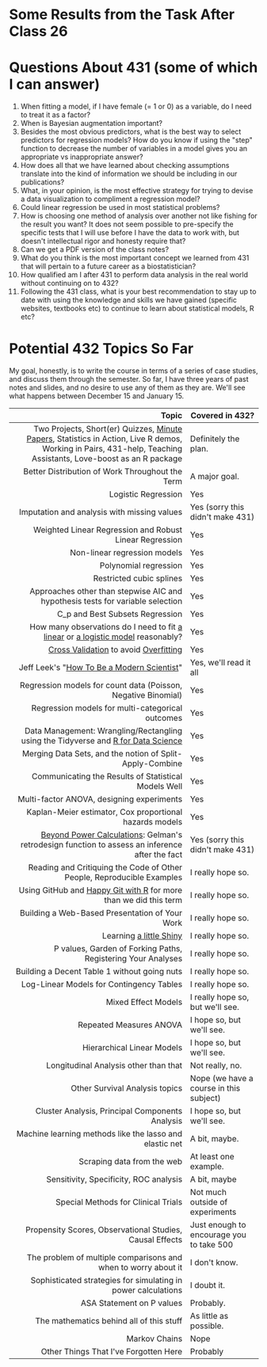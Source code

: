 # Some Results from the Task After Class 26

# Questions About 431 (some of which I can answer)

1. When fitting a model, if I have female (= 1 or 0) as a variable, do I need to treat it as a factor?
2. When is Bayesian augmentation important?
3. Besides the most obvious predictors, what is the best way to select predictors for regression models? How do you know if using the "step" function to decrease the number of variables in a model gives you an appropriate vs inappropriate answer?
4. How does all that we have learned about checking assumptions translate into the kind of information we should be including in our publications?
5. What, in your opinion, is the most effective strategy for trying to devise a data visualization to compliment a regression model?
6. Could linear regression be used in most statistical problems?
7. How is choosing one method of analysis over another not like fishing for the result you want?  It does not seem possible to pre-specify the specific tests that I will use before I have the data to work with, but doesn't intellectual rigor and honesty require that?
8. Can we get a PDF version of the class notes?
9. What do you think is the most important concept we learned from 431 that will pertain to a future career as a biostatistician?
10. How qualified am I after 431 to perform data analysis in the real world without continuing on to 432?
11. Following the 431 class, what is your best recommendation to stay up to date with using the knowledge and skills we have gained (specific websites, textbooks etc) to continue to learn about statistical models, R etc?

# Potential 432 Topics So Far

My goal, honestly, is to write the course in terms of a series of case studies, and discuss them through the semester. So far, I have three years of past notes and slides, and no desire to use any of them as they are. We'll see what happens between December 15 and January 15.

Topic | Covered in 432?
-----------------------------------------------------------------------: | ----------------
Two Projects, Short(er) Quizzes, [Minute Papers](http://oncourseworkshop.com/self-awareness/one-minute-paper/), Statistics in Action, Live R demos, Working in Pairs, 431-help, Teaching Assistants, Love-boost as an R package | Definitely the plan.
Better Distribution of Work Throughout the Term | A major goal.
Logistic Regression | Yes
Imputation and analysis with missing values | Yes (sorry this didn't make 431)
Weighted Linear Regression and Robust Linear Regression | Yes
Non-linear regression models | Yes
Polynomial regression | Yes
Restricted cubic splines | Yes
Approaches other than stepwise AIC and hypothesis tests for variable selection | Yes
C_p and Best Subsets Regression | Yes
How many observations do I need to fit [a linear](https://www.sciencedirect.com/science/article/pii/S0895435615000141) or [a logistic model](https://twitter.com/f2harrell/status/936230071219707913) reasonably? | Yes
[Cross Validation](https://www.youtube.com/watch?v=OwPQHmiJURI) to avoid [Overfitting](https://www.youtube.com/watch?v=CmEqvD_ov2o) | Yes
Jeff Leek's "[How To Be a Modern Scientist](https://leanpub.com/modernscientist)" | Yes, we'll read it all
Regression models for count data (Poisson, Negative Binomial) | Yes
Regression models for multi-categorical outcomes | Yes
Data Management: Wrangling/Rectangling using the Tidyverse and [R for Data Science](http://r4ds.had.co.nz/) | Yes
Merging Data Sets, and the notion of Split-Apply-Combine | Yes
Communicating the Results of Statistical Models Well | Yes
Multi-factor ANOVA, designing experiments | Yes
Kaplan-Meier estimator, Cox proportional hazards models | Yes
[Beyond Power Calculations](http://www.stat.columbia.edu/~gelman/research/published/retropower_final.pdf): Gelman's retrodesign function to assess an inference after the fact | Yes (sorry this didn't make 431)
Reading and Critiquing the Code of Other People, Reproducible Examples | I really hope so.
Using GitHub and [Happy Git with R](http://happygitwithr.com/) for more than we did this term | I really hope so.
Building a Web-Based Presentation of Your Work | I really hope so.
Learning [a little Shiny](https://shiny.rstudio.com/) | I really hope so.
P values, Garden of Forking Paths, Registering Your Analyses | I really hope so.
Building a Decent Table 1 without going nuts | I really hope so.
Log-Linear Models for Contingency Tables | I really hope so.
Mixed Effect Models | I really hope so, but we'll see.
Repeated Measures ANOVA | I hope so, but we'll see.
Hierarchical Linear Models | I hope so, but we'll see.
Longitudinal Analysis other than that | Not really, no.
Other Survival Analysis topics | Nope (we have a course in this subject)
Cluster Analysis, Principal Components Analysis | I hope so, but we'll see.
Machine learning methods like the lasso and elastic net | A bit, maybe.
Scraping data from the web | At least one example.
Sensitivity, Specificity, ROC analysis | A bit, maybe
Special Methods for Clinical Trials | Not much outside of experiments
Propensity Scores, Observational Studies, Causal Effects | Just enough to encourage you to take 500
The problem of multiple comparisons and when to worry about it | I don't know.
Sophisticated strategies for simulating in power calculations | I doubt it.
ASA Statement on P values | Probably.
The mathematics behind all of this stuff | As little as possible.
Markov Chains | Nope
Other Things That I've Forgotten Here | Probably
